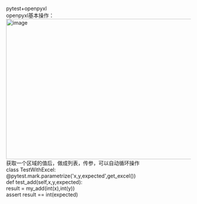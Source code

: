 pytest+openpyxl<br>
openpyxl基本操作：<br>
<img width="590" height="383" alt="image" src="https://github.com/user-attachments/assets/5542089a-891a-4dc9-9ee6-647884ac0fcb" /><br>
获取一个区域的值后，做成列表，传参，可以自动循环操作<br>
class TestWithExcel:<br>
    @pytest.mark.parametrize('x,y,expected',get_excel())<br>
    def test_add(self,x,y,expected):<br>
        result = my_add(int(x),int(y))<br>
        assert result == int(expected)<br>
